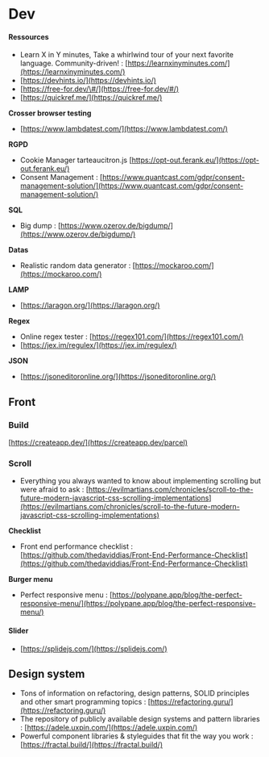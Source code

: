 # Dev

#### Ressources

* Learn X in Y minutes, Take a whirlwind tour of your next favorite language. Community-driven! : [https://learnxinyminutes.com/](https://learnxinyminutes.com/)
* [https://devhints.io/](https://devhints.io/)
* [https://free-for.dev/\#/](https://free-for.dev/#/)
* [https://quickref.me/](https://quickref.me/)

**Crosser browser testing**

* [https://www.lambdatest.com/](https://www.lambdatest.com/)

**RGPD**

* Cookie Manager tarteaucitron.js [https://opt-out.ferank.eu/](https://opt-out.ferank.eu/)
* Consent Management : [https://www.quantcast.com/gdpr/consent-management-solution/](https://www.quantcast.com/gdpr/consent-management-solution/)

**SQL**

* Big dump : [https://www.ozerov.de/bigdump/](https://www.ozerov.de/bigdump/)

**Datas**

* Realistic random data generator : [https://mockaroo.com/](https://mockaroo.com/)

**LAMP**

* [https://laragon.org/](https://laragon.org/)

**Regex**

* Online regex tester : [https://regex101.com/](https://regex101.com/)
* [https://jex.im/regulex/](https://jex.im/regulex/)

 **JSON**

* [https://jsoneditoronline.org/](https://jsoneditoronline.org/)

## Front

### Build

[https://createapp.dev/](https://createapp.dev/parcel)

### Scroll 

* Everything you always wanted to know about implementing scrolling but were afraid to ask : [https://evilmartians.com/chronicles/scroll-to-the-future-modern-javascript-css-scrolling-implementations](https://evilmartians.com/chronicles/scroll-to-the-future-modern-javascript-css-scrolling-implementations)

**Checklist**

* Front end performance checklist : [https://github.com/thedaviddias/Front-End-Performance-Checklist](https://github.com/thedaviddias/Front-End-Performance-Checklist)

**Burger menu**

* Perfect responsive menu : [https://polypane.app/blog/the-perfect-responsive-menu/](https://polypane.app/blog/the-perfect-responsive-menu/)

#### Slider

* [https://splidejs.com/](https://splidejs.com/)

## Design system

* Tons of information on refactoring, design patterns, SOLID principles and other smart programming topics : [https://refactoring.guru/](https://refactoring.guru/)
* The repository of publicly available design systems and pattern libraries : [https://adele.uxpin.com/](https://adele.uxpin.com/)
* Powerful component libraries & styleguides that fit the way you work : [https://fractal.build/](https://fractal.build/)

